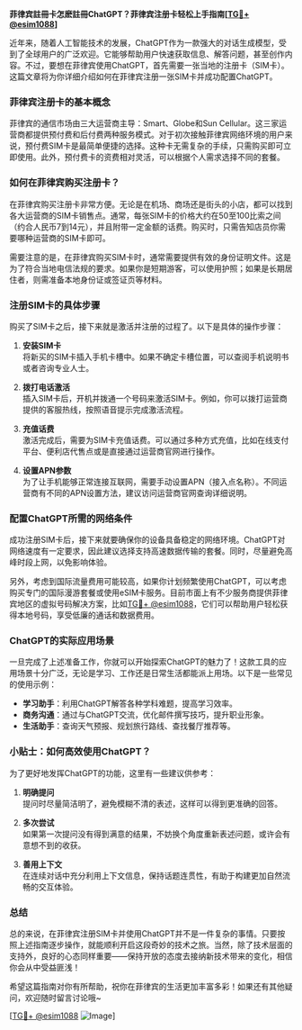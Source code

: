 **菲律宾註冊卡怎麽註冊ChatGPT？菲律宾注册卡轻松上手指南[[TG💪+ @esim1088](https://t.me/s/esim1088)]**

近年来，随着人工智能技术的发展，ChatGPT作为一款强大的对话生成模型，受到了全球用户的广泛欢迎。它能够帮助用户快速获取信息、解答问题，甚至创作内容。不过，要想在菲律宾使用ChatGPT，首先需要一张当地的注册卡（SIM卡）。这篇文章将为你详细介绍如何在菲律宾注册一张SIM卡并成功配置ChatGPT。

### 菲律宾注册卡的基本概念

菲律宾的通信市场由三大运营商主导：Smart、Globe和Sun Cellular。这三家运营商都提供预付费和后付费两种服务模式。对于初次接触菲律宾网络环境的用户来说，预付费SIM卡是最简单便捷的选择。这种卡无需复杂的手续，只需购买即可立即使用。此外，预付费卡的资费相对灵活，可以根据个人需求选择不同的套餐。

### 如何在菲律宾购买注册卡？

在菲律宾购买注册卡非常方便。无论是在机场、商场还是街头的小店，都可以找到各大运营商的SIM卡销售点。通常，每张SIM卡的价格大约在50至100比索之间（约合人民币7到14元），并且附带一定金额的话费。购买时，只需告知店员你需要哪种运营商的SIM卡即可。

需要注意的是，在菲律宾购买SIM卡时，通常需要提供有效的身份证明文件。这是为了符合当地电信法规的要求。如果你是短期游客，可以使用护照；如果是长期居住者，则需准备本地身份证或签证页等材料。

### 注册SIM卡的具体步骤

购买了SIM卡之后，接下来就是激活并注册的过程了。以下是具体的操作步骤：

1. **安装SIM卡**  
   将新买的SIM卡插入手机卡槽中。如果不确定卡槽位置，可以查阅手机说明书或者咨询专业人士。

2. **拨打电话激活**  
   插入SIM卡后，开机并拨通一个号码来激活SIM卡。例如，你可以拨打运营商提供的客服热线，按照语音提示完成激活流程。

3. **充值话费**  
   激活完成后，需要为SIM卡充值话费。可以通过多种方式充值，比如在线支付平台、便利店代售点或是直接通过运营商官网进行操作。

4. **设置APN参数**  
   为了让手机能够正常连接互联网，需要手动设置APN（接入点名称）。不同运营商有不同的APN设置方法，建议访问运营商官网查询详细说明。

### 配置ChatGPT所需的网络条件

成功注册SIM卡后，接下来就要确保你的设备具备稳定的网络环境。ChatGPT对网络速度有一定要求，因此建议选择支持高速数据传输的套餐。同时，尽量避免高峰时段上网，以免影响体验。

另外，考虑到国际流量费用可能较高，如果你计划频繁使用ChatGPT，可以考虑购买专门的国际漫游套餐或使用eSIM卡服务。目前市面上有不少服务商提供菲律宾地区的虚拟号码解决方案，比如[TG💪+ @esim1088](https://t.me/s/esim1088)，它们可以帮助用户轻松获得本地号码，享受低廉的通话和数据费用。

### ChatGPT的实际应用场景

一旦完成了上述准备工作，你就可以开始探索ChatGPT的魅力了！这款工具的应用场景十分广泛，无论是学习、工作还是日常生活都能派上用场。以下是一些常见的使用示例：

- **学习助手**：利用ChatGPT解答各种学科难题，提高学习效率。
- **商务沟通**：通过与ChatGPT交流，优化邮件撰写技巧，提升职业形象。
- **生活助手**：查询天气预报、规划旅行路线、查找餐厅推荐等。

### 小贴士：如何高效使用ChatGPT？

为了更好地发挥ChatGPT的功能，这里有一些建议供参考：

1. **明确提问**  
   提问时尽量简洁明了，避免模糊不清的表述，这样可以得到更准确的回答。

2. **多次尝试**  
   如果第一次提问没有得到满意的结果，不妨换个角度重新表述问题，或许会有意想不到的收获。

3. **善用上下文**  
   在连续对话中充分利用上下文信息，保持话题连贯性，有助于构建更加自然流畅的交互体验。

### 总结

总的来说，在菲律宾注册SIM卡并使用ChatGPT并不是一件复杂的事情。只要按照上述指南逐步操作，就能顺利开启这段奇妙的技术之旅。当然，除了技术层面的支持外，良好的心态同样重要——保持开放的态度去接纳新技术带来的变化，相信你会从中受益匪浅！

希望这篇指南对你有所帮助，祝你在菲律宾的生活更加丰富多彩！如果还有其他疑问，欢迎随时留言讨论哦~

[[TG💪+ @esim1088](https://t.me/s/esim1088) ![Image](https://i.postimg.cc/4NQfJmqS/Snipaste-2025-05-13-00-14-12.png)]